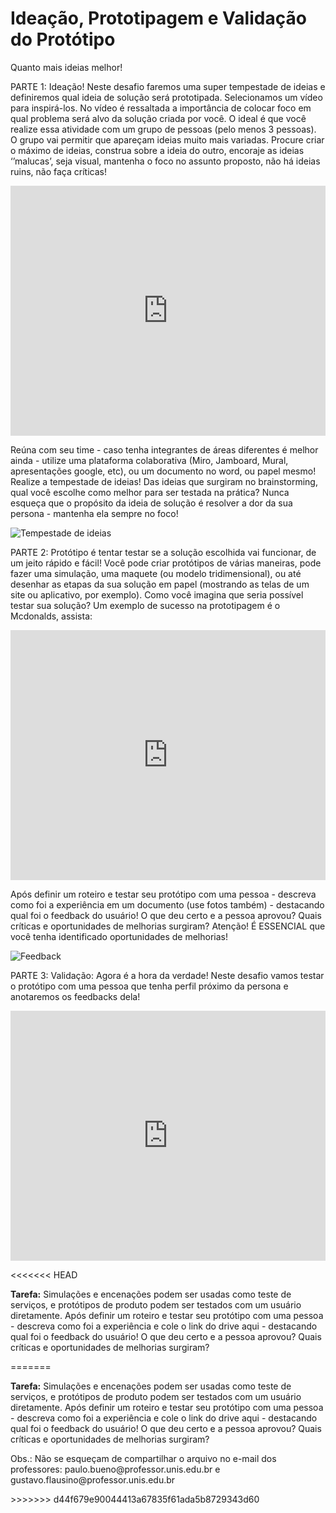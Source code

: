 <h1>Ideação, Prototipagem e Validação do Protótipo</h1>
<p class="subtitle">Quanto mais ideias melhor!</p>

<p>PARTE 1: Ideação! Neste desafio faremos uma super tempestade de ideias e definiremos qual ideia de solução será prototipada. Selecionamos um vídeo para inspirá-los. No vídeo é ressaltada a importância de colocar foco em qual problema será alvo da solução criada por você. O ideal é que você realize essa atividade com um grupo de pessoas (pelo menos 3 pessoas). O grupo vai permitir que apareçam ideias muito mais variadas. Procure criar o máximo de ideias, construa sobre a ideia do outro, encoraje as ideias ‘’malucas’, seja visual, mantenha o foco no assunto proposto, não há ideias ruins, não faça críticas!</p>

<iframe width="100%" height="400" src="https://www.youtube.com/embed/8tHtz7ZPgt4" frameborder="0" allow="accelerometer; autoplay; encrypted-media; gyroscope; picture-in-picture" allowfullscreen></iframe>

<p>Reúna com seu time - caso tenha integrantes de áreas diferentes é melhor ainda - utilize uma plataforma colaborativa (Miro, Jamboard, Mural, apresentações google, etc), ou um documento no word, ou papel mesmo! Realize a tempestade de ideias! Das ideias que surgiram no brainstorming, qual você escolhe como melhor para ser testada na prática? Nunca esqueça que o propósito da ideia de solução é resolver a dor da sua persona - mantenha ela sempre no foco! </p>

<img src="/images/tempestadedeideias.png" alt="Tempestade de ideias" />

<p>PARTE 2: Protótipo é tentar testar se a solução escolhida vai funcionar, de um jeito rápido e fácil! Você pode criar protótipos de várias maneiras, pode fazer uma simulação, uma maquete (ou modelo tridimensional), ou até desenhar as etapas da sua solução em papel (mostrando as telas de um site ou aplicativo, por exemplo). Como você imagina que seria possível testar sua solução? Um exemplo de sucesso na prototipagem é o Mcdonalds, assista:</p>

<iframe width="100%" height="400" src="https://www.youtube.com/embed/2G7hSOV4egs" frameborder="0" allow="accelerometer; autoplay; encrypted-media; gyroscope; picture-in-picture" allowfullscreen></iframe>

<p> Após definir um roteiro e testar seu protótipo com uma pessoa - descreva como foi a experiência em um documento (use fotos também) - destacando qual foi o feedback do usuário! O que deu certo e a pessoa aprovou? Quais críticas e oportunidades de melhorias surgiram? Atenção! É ESSENCIAL que você tenha identificado oportunidades de melhorias!</p>

<img src="/images/feedback.jpg" alt="Feedback" />

<p>PARTE 3: Validação: Agora é a hora da verdade! Neste desafio vamos testar o protótipo com uma pessoa que tenha perfil próximo da persona e anotaremos os feedbacks dela!</p>

<iframe width="100%" height="400" src="https://www.youtube.com/embed/YhCktEXhb8I" frameborder="0" allow="accelerometer; autoplay; encrypted-media; gyroscope; picture-in-picture" allowfullscreen></iframe>

<<<<<<< HEAD
<p><strong>Tarefa:</strong> Simulações e encenações podem ser usadas como teste de serviços, e protótipos de produto podem ser testados com um usuário diretamente. Após definir um roteiro e testar seu protótipo com uma pessoa - descreva como foi a experiência e cole o link do drive aqui - destacando qual foi o feedback do usuário! O que deu certo e a pessoa aprovou? Quais críticas e oportunidades de melhorias surgiram?</p>
=======
<p><strong>Tarefa:</strong> Simulações e encenações podem ser usadas como teste de serviços, e protótipos de produto podem ser testados com um usuário diretamente. Após definir um roteiro e testar seu protótipo com uma pessoa - descreva como foi a experiência e cole o link do drive aqui - destacando qual foi o feedback do usuário! O que deu certo e a pessoa aprovou? Quais críticas e oportunidades de melhorias surgiram?</p>
<p>Obs.: Não se esqueçam de compartilhar o arquivo no e-mail dos professores: paulo.bueno@professor.unis.edu.br  e 
gustavo.flausino@professor.unis.edu.br</p>
>>>>>>> d44f679e90044413a67835f61ada5b8729343d60
